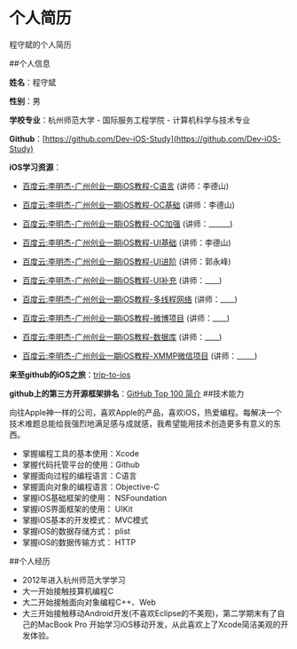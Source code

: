 个人简历
=======
程守斌的个人简历

##个人信息

**姓名**：程守斌

**性别**：男

**学校专业**：杭州师范大学 - 国际服务工程学院 - 计算机科学与技术专业

**Github**：[https://github.com/Dev-iOS-Study](https://github.com/Dev-iOS-Study)

**iOS学习资源**：

  * [百度云:李明杰-广州创业一期iOS教程-C语言](http://pan.baidu.com/s/1o6Adah8)        (讲师：李德山)   
  
  * [百度云:李明杰-广州创业一期iOS教程-OC基础](http://pan.baidu.com/s/1dD4VHy5)       (讲师：李德山) 
 
  * [百度云:李明杰-广州创业一期iOS教程-OC加强](http://pan.baidu.com/s/1ogQfG)         (讲师：______) 

  * [百度云:李明杰-广州创业一期iOS教程-UI基础](http://pan.baidu.com/s/1jG511Jo)       (讲师：李德山)

  * [百度云:李明杰-广州创业一期iOS教程-UI进阶](http://pan.baidu.com/s/1hqm8GSG)       (讲师：郭永峰)

  * [百度云:李明杰-广州创业一期iOS教程-UI补充](http://pan.baidu.com/s/1sjFwDHz)       (讲师：____)

  * [百度云:李明杰-广州创业一期iOS教程-多线程网络](http://pan.baidu.com/s/1gdIyQAn)   (讲师：____)

  * [百度云:李明杰-广州创业一期iOS教程-微博项目](http://pan.baidu.com/s/1c0r07qo)     (讲师：____)

  * [百度云:李明杰-广州创业一期iOS教程-数据库](http://pan.baidu.com/s/1eQlqQFC)       (讲师：____)

  * [百度云:李明杰-广州创业一期iOS教程-XMMP微信项目](http://pan.baidu.com/s/1kTB5hcj) (讲师：_____)

**来至github的iOS之旅**：[trip-to-ios](https://github.com/Dev-iOS-Study/trip-to-iOS)

**github上的第三方开源框架排名**：[GitHub Top 100 简介](https://github.com/Dev-iOS-Study/trip-to-iOS/blob/master/Top-100.md)
##技术能力

向往Apple神一样的公司，喜欢Apple的产品，喜欢iOS，热爱编程。每解决一个技术难题总能给我强烈地满足感与成就感，我希望能用技术创造更多有意义的东西。

* 掌握编程工具的基本使用：Xcode
* 掌握代码托管平台的使用：Github
* 掌握面向过程的编程语言：C语言
* 掌握面向对象的编程语言：Objective-C
* 掌握iOS基础框架的使用： NSFoundation
* 掌握iOS界面框架的使用： UIKit
* 掌握iOS基本的开发模式： MVC模式
* 掌握iOS的数据存储方式： plist
* 掌握iOS的数据传输方式： HTTP

##个人经历

* 2012年进入杭州师范大学学习
* 大一开始接触技算机编程C
* 大二开始接触面向对象编程C++、Web
* 大三开始接触移动Android开发(不喜欢Eclipse的不美观)，第二学期末有了自己的MacBook Pro 开始学习iOS移动开发，从此喜欢上了Xcode简洁美观的开发体验。
